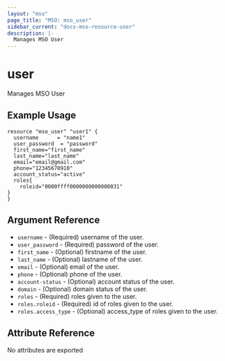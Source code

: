 ```yaml
---
layout: "mso"
page_title: "MSO: mso_user"
sidebar_current: "docs-mso-resource-user"
description: |-
  Manages MSO User
---
```


# user #

Manages MSO User

## Example Usage ##

```hcl
resource "mso_user" "user1" {
  username      = "name1"
  user_password  = "password"
  first_name="first_name"
  last_name="last_name"
  email="email@gmail.com"     
  phone="12345678910"
  account_status="active"
  roles{
    roleid="0000ffff0000000000000031"
}
}

```

## Argument Reference ##

* `username` - (Required) username of the user.
* `user_password` - (Required) password of the user.
* `first_name` - (Optional) firstname of the user.
* `last_name` - (Optional) lastname of the user.
* `email` - (Optional) email of the user.
* `phone` - (Optional) phone of the user.
* `account-status` - (Optional) account status of the user.
* `domain` - (Optional) domain status of the user.
* `roles` - (Required) roles given to the user.
* `roles.roleid` - (Required) id of roles given to the user.
* `roles.access_type` - (Optional) access_type of roles given to the user.



## Attribute Reference ##

No attributes are exported